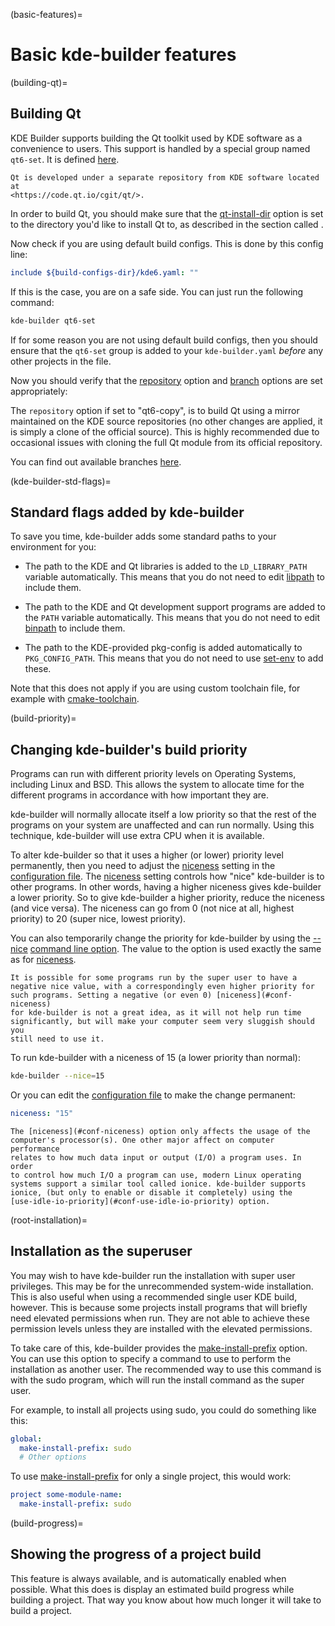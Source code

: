 (basic-features)=
# Basic kde-builder features

(building-qt)=
## Building Qt

KDE Builder supports building the Qt toolkit used by KDE software as a
convenience to users. This support is handled by a special group
named `qt6-set`. It is defined [here](https://invent.kde.org/sysadmin/repo-metadata/-/blob/master/build-configs/qt6.yaml?ref_type=heads).

```{note}
Qt is developed under a separate repository from KDE software located at
<https://code.qt.io/cgit/qt/>.
```

In order to build Qt, you should make sure that the
[qt-install-dir](#conf-qt-install-dir) option is set to the directory
you'd like to install Qt to, as described in the section called [](../getting-started/configure-data).

Now check if you are using default build configs. This is done by this config line:

```yaml
include ${build-configs-dir}/kde6.yaml: ""
```

If this is the case, you are on a safe side. You can just run the following command:

```bash
kde-builder qt6-set
```

If for some reason you are not using default build configs, then you should ensure that
the `qt6-set` group is added to your `kde-builder.yaml` _before_ any other projects in the file.

Now you should verify that the [repository](#conf-repository) option and
[branch](#conf-branch) options are set appropriately:

The `repository` option if set to "qt6-copy", is to build Qt using a mirror maintained on the KDE
source repositories (no other changes are applied, it is simply a
clone of the official source). This is highly recommended due to
occasional issues with cloning the full Qt module from its official
repository.

You can find out available branches [here](https://invent.kde.org/qt/qt/qtbase/-/branches).

(kde-builder-std-flags)=
## Standard flags added by kde-builder

To save you time, kde-builder adds some standard paths to your
environment for you:

- The path to the KDE and Qt libraries is added to the `LD_LIBRARY_PATH`
  variable automatically. This means that you do not need to edit
  [libpath](#conf-libpath) to include them.

- The path to the KDE and Qt development support programs are added to
  the `PATH` variable automatically. This means that you do not need to
  edit [binpath](#conf-binpath) to include them.

- The path to the KDE-provided pkg-config is added automatically to
  `PKG_CONFIG_PATH`. This means that you do not need to use
  [set-env](#conf-set-env) to add these.


Note that this does not apply if you are using custom toolchain file, for example with [cmake-toolchain](#conf-cmake-toolchain).

(build-priority)=
## Changing kde-builder's build priority

Programs can run with different priority levels on Operating Systems,
including Linux and BSD. This allows the system to allocate time for the
different programs in accordance with how important they are.

kde-builder will normally allocate itself a low priority so that the
rest of the programs on your system are unaffected and can run normally.
Using this technique, kde-builder will use extra CPU when it is
available.

To alter kde-builder so that it uses a higher (or lower) priority level
permanently, then you need to adjust the [niceness](#conf-niceness)
setting in the [configuration file](../getting-started/configure-data). The
[niceness](#conf-niceness) setting controls how "nice" kde-builder is
to other programs. In other words, having a higher
niceness gives kde-builder a lower priority. So to
give kde-builder a higher priority, reduce the
niceness (and vice versa). The niceness can go from 0 (not nice at all, highest
priority) to 20 (super nice, lowest priority).

You can also temporarily change the priority for kde-builder by using
the [--nice](#cmdline-nice) [command line option](../cmdline/cmdline-usage). The value
to the option is used exactly the same as for
[niceness](#conf-niceness).

```{note}
It is possible for some programs run by the super user to have a
negative nice value, with a correspondingly even higher priority for
such programs. Setting a negative (or even 0) [niceness](#conf-niceness)
for kde-builder is not a great idea, as it will not help run time
significantly, but will make your computer seem very sluggish should you
still need to use it.
```

To run kde-builder with a niceness of 15 (a lower priority than
normal):

```bash
kde-builder --nice=15
```
Or you can edit the [configuration file](../getting-started/configure-data) to make the
change permanent:

```yaml
niceness: "15"
```

```{tip}
The [niceness](#conf-niceness) option only affects the usage of the
computer's processor(s). One other major affect on computer performance
relates to how much data input or output (I/O) a program uses. In order
to control how much I/O a program can use, modern Linux operating
systems support a similar tool called ionice. kde-builder supports
ionice, (but only to enable or disable it completely) using the
[use-idle-io-priority](#conf-use-idle-io-priority) option.
```

(root-installation)=
## Installation as the superuser

You may wish to have kde-builder run the installation with super user
privileges. This may be for the unrecommended system-wide installation.
This is also useful when using a recommended single user KDE build,
however. This is because some projects install
programs that will briefly need elevated permissions when run. They are
not able to achieve these permission levels unless they are installed
with the elevated permissions.

To take care of this, kde-builder provides the
[make-install-prefix](#conf-make-install-prefix) option. You can use
this option to specify a command to use to perform the installation as
another user. The recommended way to use this command is with the sudo
program, which will run the install command as the super user.

For example, to install all projects using sudo, you could do something
like this:

```yaml
global:
  make-install-prefix: sudo
  # Other options
```

To use [make-install-prefix](#conf-make-install-prefix) for only a
single project, this would work:

```yaml
project some-module-name:
  make-install-prefix: sudo
```

(build-progress)=
## Showing the progress of a project build

This feature is always available, and is automatically enabled when
possible. What this does is display an estimated build progress while
building a project. That way you know about how much longer it will take
to build a project.
